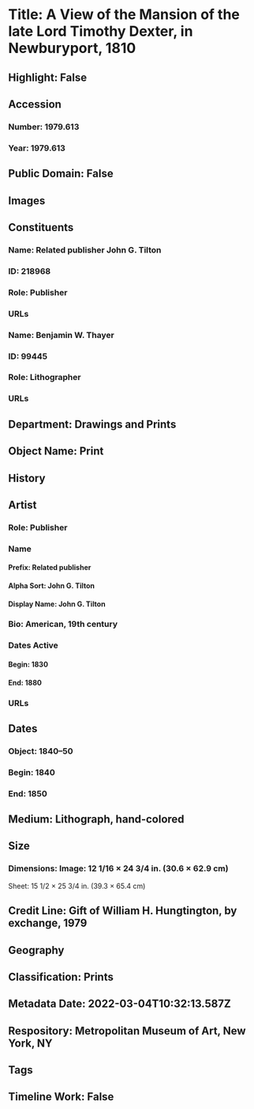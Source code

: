 # Title: A View of the Mansion of the late Lord Timothy Dexter, in Newburyport, 1810
## Highlight: False
## Accession
### Number: 1979.613
### Year: 1979.613
## Public Domain: False
## Images
## Constituents
### Name: Related publisher John G. Tilton
### ID: 218968
### Role: Publisher
### URLs
### Name: Benjamin W. Thayer
### ID: 99445
### Role: Lithographer
### URLs
## Department: Drawings and Prints
## Object Name: Print
## History
## Artist
### Role: Publisher
### Name
#### Prefix: Related publisher
#### Alpha Sort: John G. Tilton
#### Display Name: John G. Tilton
### Bio: American, 19th century
### Dates Active
#### Begin: 1830
#### End: 1880
### URLs
## Dates
### Object: 1840–50
### Begin: 1840
### End: 1850
## Medium: Lithograph, hand-colored
## Size
### Dimensions: Image: 12 1/16 × 24 3/4 in. (30.6 × 62.9 cm)
Sheet: 15 1/2 × 25 3/4 in. (39.3 × 65.4 cm)
## Credit Line: Gift of William H. Hungtington, by exchange, 1979
## Geography
## Classification: Prints
## Metadata Date: 2022-03-04T10:32:13.587Z
## Respository: Metropolitan Museum of Art, New York, NY
## Tags
## Timeline Work: False